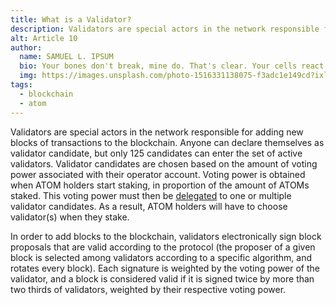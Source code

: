 ```yaml
---
title: What is a Validator?
description: Validators are special actors in the network responsible for adding new blocks of transactions to the blockchain.
alt: Article 10
author: 
  name: SAMUEL L. IPSUM
  bio: Your bones don't break, mine do. That's clear. Your cells react to bacteria and viruses differently than mine. You don't get sick, I do. That's also clear. But for some reason, you and I react the exact same way to water. We swallow it too fast, we choke. We get some in our lungs, we drown. However unreal it may seem, we are connected, you and I. We're on the same curve, just on opposite ends.
  img: https://images.unsplash.com/photo-1516331138075-f3adc1e149cd?ixlib=rb-1.2.1&ixid=MXwxMjA3fDB8MHxwaG90by1wYWdlfHx8fGVufDB8fHw%3D&auto=format&fit=crop&w=800&q=60
tags: 
  - blockchain
  - atom
---
```


Validators are special actors in the network responsible for adding new blocks of transactions to the blockchain. Anyone can declare themselves as validator candidate, but only 125 candidates can enter the set of active validators. Validator candidates are chosen based on the amount of voting power associated with their operator account. Voting power is obtained when ATOM holders start staking, in proportion of the amount of ATOMs staked. This voting power must then be [delegated](#what-is-delegating?) to one or multiple validator candidates. As a result, ATOM holders will have to choose validator(s) when they stake. 

In order to add blocks to the blockchain, validators electronically sign block proposals that are valid according to the protocol (the proposer of a given block is selected among validators according to a specific algorithm, and rotates every block). Each signature is weighted by the voting power of the validator, and a block is considered valid if it is signed twice by more than two thirds of validators, weighted by their respective voting power.